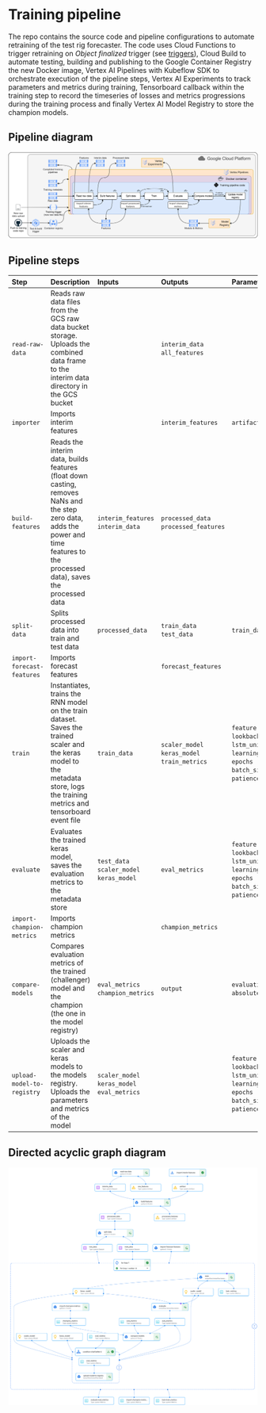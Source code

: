 # Training pipeline

The repo contains the source code and pipeline configurations to automate retraining of the test rig forecaster. The code uses Cloud Functions to trigger retraining on *Object finalized* trigger (see [triggers](https://cloud.google.com/functions/docs/calling/storage)), Cloud Build to automate testing, building and publishing to the Google Container Registry the new Docker image, Vertex AI Pipelines with Kubeflow SDK to orchestrate execution of the pipeline steps, Vertex AI Experiments to track parameters and metrics during training, Tensorboard callback within the training step to record the timeseries of losses and metrics progressions during the training process and finally Vertex AI Model Registry to store the champion models.

## Pipeline diagram

![Training pipeline](https://github.com/ivanokhotnikov/test_rig_forecast_training/blob/master/images/training_pipeline.png?raw=true)

## Pipeline steps

|Step               |Description                                                                                                                               |Inputs     |Outputs                           |Parameters    |
|:---               |:---                                                                                                                                      |:---       |:---                              |:---          |
|`read-raw-data`    |Reads raw data files from the GCS raw data bucket storage. Uploads the combined data frame to the interim data directory in the GCS bucket|           |`interim_data`<br/>`all_features` |              |
|`importer`         |Imports interim features                                                                                                                  |           |`interim_features`                |`artifact_uri`|
|`build-features`   |Reads the interim data, builds features (float down casting, removes NaNs and the step zero data, adds the power and time features to the processed data), saves the processed data|`interim_features`<br/>`interim_data`|`processed_data`<br/>`processed_features`| |
|`split-data`       |Splits processed data into train and test data|`processed_data`|`train_data`<br/>`test_data`|`train_data_size`|
|`import-forecast-features`|Imports forecast features| |`forecast_features`| |
|`train`            |Instantiates, trains the RNN model on the train dataset. Saves the trained scaler and the keras model to the metadata store, logs the training metrics and tensorboard event file|`train_data`|`scaler_model`<br/>`keras_model`<br/>`train_metrics`|`feature`<br/>`lookback`<br/>`lstm_units`<br/>`learning_rate`<br/>`epochs`<br/>`batch_size`<br/>`patience`|
|`evaluate`         |Evaluates the trained keras model, saves the evaluation metrics to the metadata store|`test_data`<br/>`scaler_model`<br/>`keras_model`<br/>|`eval_metrics`<br/>|`feature`<br/>`lookback`<br/>`lstm_units`<br/>`learning_rate`<br/>`epochs`<br/>`batch_size`<br/>`patience`|
|`import-champion-metrics`|Imports champion metrics| |`champion_metrics`| |
|`compare-models`   |Compares evaluation metrics of the trained (challenger) model and the champion (the one in the model registry)|`eval_metrics`<br/>`champion_metrics`|`output`|`evaluation_metric`<br/>`absolute_difference`|
|`upload-model-to-registry`|Uploads the scaler and keras models to the models registry. Uploads the parameters and metrics of the model|`scaler_model`<br/>`keras_model`<br/>`eval_metrics`||`feature`<br/>`lookback`<br/>`lstm_units`<br/>`learning_rate`<br/>`epochs`<br/>`batch_size`<br/>`patience`|

## Directed acyclic graph diagram

![Training pipeline's DAG](https://github.com/ivanokhotnikov/test_rig_forecast_training/blob/master/images/training_dag.png?raw=true)
